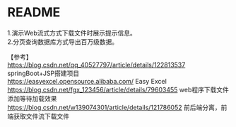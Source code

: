 # README

1.演示Web流式方式下载文件时展示提示信息。  
2.分页查询数据库方式导出百万级数据。  

【参考】  
https://blog.csdn.net/qq_40527797/article/details/122813537  springBoot+JSP搭建项目  
https://easyexcel.opensource.alibaba.com/  Easy Excel  
https://blog.csdn.net/fgx_123456/article/details/79603455  web程序下载文件添加等待加载效果  
https://blog.csdn.net/w139074301/article/details/121786052  前后端分离，前端获取文件流下载文件  

